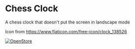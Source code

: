 # Chess Clock

A chess clock that doesn't put the screen in landscape mode

Icon from https://www.flaticon.com/free-icon/clock_138526

[![OpenStore](https://open-store.io/badges/en_US.png)](https://open-store.io/app/chessclock.jamesstanley)
